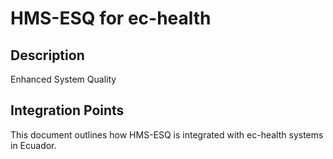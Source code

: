# HMS-ESQ for ec-health

## Description

Enhanced System Quality

## Integration Points

This document outlines how HMS-ESQ is integrated with ec-health systems in Ecuador.
